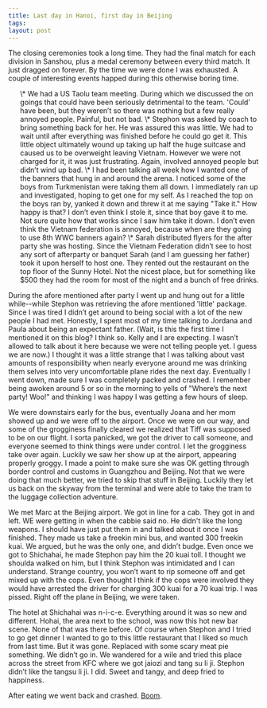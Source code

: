 ```yaml
---
title: Last day in Hanoi, first day in Beijing
tags: 
layout: post
---
```

The closing ceremonies took a long time.  They had the final match for each division in Sanshou, plus a medal ceremony between every third match.  It just dragged on forever.  By the time we were done I was exhausted.  A couple of interesting events happed during this otherwise boring time.

<ol>
 \* We had a US Taolu team meeting. During which we discussed the on goings that could have been seriously detrimental to the team. 'Could' have been, but they weren’t so there was nothing but a few really annoyed people.  Painful, but not bad.
 \* Stephon was asked by coach to bring something back for her.  He was assured this was little.  We had to wait until after everything was finished before he could go get it.  This little object ultimately wound up taking up half the huge suitcase and caused us to be overweight leaving Vietnam.  However we were not charged for it, it was just frustrating.  Again, involved annoyed people but didn’t wind up bad.
 \* I had been talking all week how I wanted one of the banners that hung in and around the arena.  I noticed some of the boys from Turkmenistan were taking them all down.  I immediately ran up and investigated, hoping to get one for my self.  As I reached the top on the boys ran by, yanked it down and threw it at me saying "Take it."  How happy is that?  I don’t even think I stole it, since that boy gave it to me.  Not sure quite how that works since I saw him take it down.  I don’t even think the Vietnam federation is annoyed, because when are they going to use 8th WWC banners again?
 \* Sarah distributed flyers for the after party she was hosting.  Since the Vietnam Federation didn’t see to host any sort of afterparty or banquet Sarah (and I am guessing her father) took it upon herself to host one.  They rented out the restaurant on the top floor of the Sunny Hotel.  Not the nicest place, but for something like $500 they had the room for most of the night and a bunch of free drinks.

</ol>During the afore mentioned after party I went up and hung out for a little while--while Stephon was retrieving the afore mentioned 'little' package.  Since I was tired I didn’t get around to being social with a lot of the new people I had met.  Honestly, I spent most of my time talking to Jordana and Paula about being an expectant father. (Wait, is this the first time I mentioned it on this blog?  I think so.  Kelly and I are expecting. I wasn’t allowed to talk about it here because we were not telling people yet. I guess we are now.)  I thought it was a little strange that I was talking about vast amounts of responsibility when nearly everyone around me was drinking them selves into very uncomfortable plane rides the next day.  Eventually I went down, made sure I was completely packed and crashed.  I remember being awoken around 5 or so in the morning to yells of "Where’s the next party!  Woo!" and thinking I was happy I was getting a few hours of sleep.



We were downstairs early for the bus, eventually Joana and her mom showed up and we were off to the airport.  Once we were on our way, and some of the grogginess finally cleared we realized that Tiff was supposed to be on our flight.  I sorta panicked, we got the driver to call someone, and everyone seemed to think things were under control.  I let the grogginess take over again.  Luckily we saw her show up at the airport, appearing properly groggy.  I made a point to make sure she was OK getting through border control and customs in Guangzhou and Beijing.  Not that we were doing that much better, we tried to skip that stuff in Beijing.  Luckily they let us back on the skyway from the terminal and were able to take the tram to the luggage collection adventure.



We met Marc at the Beijing airport.  We got in line for a cab.  They got in and left.  WE were getting in when the cabbie said no.  He didn't like the long weapons.  I should have just put them in and talked about it once I was finished.  They made us take a freekin mini bus, and wanted 300 freekin kuai.  We argued, but he was the only one, and didn’t budge.  Even once we got to Shichahai, he made Stephon pay him the 20 kuai toll.  I thought we shoulda walked on him, but I think Stephon was intimidated and I can understand.  Strange country, you won’t want to rip someone off and get mixed up with the cops.  Even thought I think if the cops were involved they would have arrested the driver for charging 300 kuai for a 70 kuai trip.  I was pissed.  Right off the plane in Beijing, we were taken.



The hotel at Shichahai was n-i-c-e.  Everything around it was so new and different.  Hohai, the area next to the school, was now this hot new bar scene. None of that was there before.  Of course when Stephon and I tried to go get dinner I wanted to go to this little restaurant that I liked so much from last time.  But it was gone.  Replaced with some scary meat pie something.  We didn’t go in.  We wandered for a wile and tried this place across the street from KFC where we got jaiozi and tang su li ji.  Stephon didn’t like the tangsu li ji.  I did.  Sweet and tangy, and deep fried to happiness.



After eating we went back and crashed. <a href="http://fuzzymonk.com/photos/wushu/2005worlds">Boom</a>.


